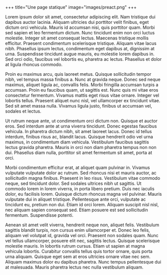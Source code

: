 +++
title="Une page statique"
image="images/preact.png"
+++

Lorem ipsum dolor sit amet, consectetur adipiscing elit. Nam tristique dui dapibus auctor lacinia. Aliquam ultricies dui porttitor velit finibus, eget dictum orci vehicula. Mauris id accumsan nisi, quis porttitor quam. Morbi sed sapien et leo fermentum dictum. Nunc tincidunt enim non orci luctus molestie. Integer sit amet consequat lectus. Maecenas tristique mollis efficitur. Praesent condimentum scelerisque tristique. Aliquam vitae lacus nibh. Phasellus ipsum lectus, condimentum eget dapibus at, dignissim at urna. Suspendisse tincidunt augue mauris, eu molestie lorem dapibus in. Sed orci odio, faucibus vel lobortis eu, pharetra ac lectus. Phasellus et dolor at ligula rhoncus commodo.

Proin eu maximus arcu, quis laoreet metus. Quisque sollicitudin tempor nibh, vel tempus massa finibus a. Nunc at gravida neque. Donec sed neque maximus, aliquet ligula ac, convallis felis. Morbi fringilla accumsan turpis a accumsan. Proin eu faucibus quam, ut sagittis est. Nunc quis mi vitae eros consectetur fermentum. Vivamus mattis eget risus vitae ornare. Integer vel lobortis tellus. Praesent aliquet nunc nisl, vel ullamcorper ex tincidunt vitae. Sed sit amet massa nulla. Vivamus ligula justo, finibus ut accumsan vel, sodales et lectus.

Ut rutrum neque ante, ut condimentum orci dictum non. Quisque et auctor eros. Sed interdum ante at urna viverra tincidunt. Donec egestas faucibus vehicula. In pharetra dictum nibh, sit amet laoreet lacus. Donec id tellus interdum, finibus risus ac, blandit lacus. Quisque hendrerit odio vel urna maximus, in condimentum diam vehicula. Vestibulum faucibus sagittis lectus gravida pharetra. Mauris in orci non diam pharetra tempus non non dui. Phasellus diam nulla, porttitor sit amet fermentum sit amet, porta at orci.

Morbi condimentum efficitur erat, at aliquet quam pulvinar in. Vivamus vulputate vulputate dolor ac rutrum. Sed rhoncus nisi et mauris auctor, ac sollicitudin magna finibus. Praesent in leo risus. Vestibulum vitae commodo neque, sed tincidunt dolor. Sed sodales ultrices nibh ut sagittis. Ut commodo lorem in lorem viverra, in porta libero pretium. Duis nec iaculis dolor, eu facilisis lorem. Quisque dictum rhoncus magna vel pulvinar. Mauris vulputate dui in aliquet tristique. Pellentesque ante orci, vulputate ac tincidunt eu, pretium non dui. Etiam id orci lorem. Aliquam suscipit nisl nisl, nec aliquam sapien consequat sed. Etiam posuere est sed sollicitudin fermentum. Suspendisse potenti.

Aenean sit amet velit viverra, hendrerit neque non, aliquet felis. Vestibulum sagittis blandit turpis, non cursus enim ullamcorper et. Donec leo felis, aliquam vel volutpat id, gravida vel orci. Praesent non sodales quam. Nunc vel tellus ullamcorper, posuere elit nec, sagittis lectus. Quisque scelerisque molestie mauris. In lobortis rutrum cursus. Etiam ut sapien at magna vehicula lobortis. Curabitur convallis tellus quis tortor ornare, quis porta urna aliquam. Quisque eget sem at eros ultricies ornare vitae nec sem. Aliquam maximus dolor eu dapibus pharetra. Nunc tempus pellentesque dui at malesuada. Mauris pharetra lectus nec nulla vestibulum aliquam.